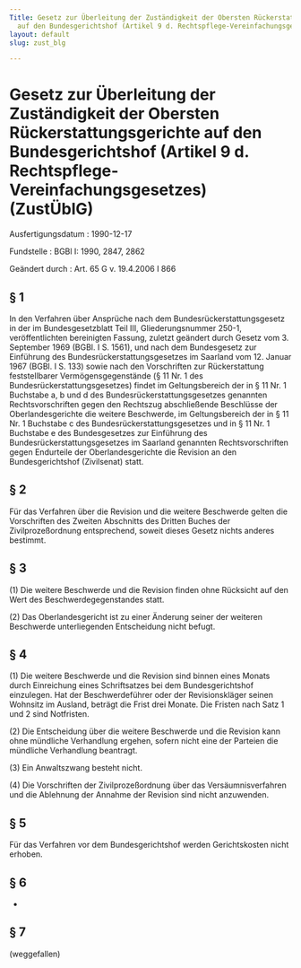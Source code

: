 ```yaml
---
Title: Gesetz zur Überleitung der Zuständigkeit der Obersten Rückerstattungsgerichte
  auf den Bundesgerichtshof (Artikel 9 d. Rechtspflege-Vereinfachungsgesetzes)
layout: default
slug: zust_blg

---
```


# Gesetz zur Überleitung der Zuständigkeit der Obersten Rückerstattungsgerichte auf den Bundesgerichtshof (Artikel 9 d. Rechtspflege-Vereinfachungsgesetzes) (ZustÜblG)

Ausfertigungsdatum
:   1990-12-17

Fundstelle
:   BGBl I: 1990, 2847, 2862

Geändert durch
:   Art. 65 G v. 19.4.2006 I 866


## § 1

In den Verfahren über Ansprüche nach dem Bundesrückerstattungsgesetz
in der im Bundesgesetzblatt Teil III, Gliederungsnummer 250-1,
veröffentlichten bereinigten Fassung, zuletzt geändert durch Gesetz
vom 3. September 1969 (BGBl. I S. 1561), und nach dem Bundesgesetz zur
Einführung des Bundesrückerstattungsgesetzes im Saarland vom 12.
Januar 1967 (BGBl. I S. 133) sowie nach den Vorschriften zur
Rückerstattung feststellbarer Vermögensgegenstände (§ 11 Nr. 1 des
Bundesrückerstattungsgesetzes) findet im Geltungsbereich der in § 11
Nr. 1 Buchstabe a, b und d des Bundesrückerstattungsgesetzes genannten
Rechtsvorschriften gegen den Rechtszug abschließende Beschlüsse der
Oberlandesgerichte die weitere Beschwerde, im Geltungsbereich der in §
11 Nr. 1 Buchstabe c des Bundesrückerstattungsgesetzes und in § 11 Nr.
1 Buchstabe e des Bundesgesetzes zur Einführung des
Bundesrückerstattungsgesetzes im Saarland genannten Rechtsvorschriften
gegen Endurteile der Oberlandesgerichte die Revision an den
Bundesgerichtshof (Zivilsenat) statt.


## § 2

Für das Verfahren über die Revision und die weitere Beschwerde gelten
die Vorschriften des Zweiten Abschnitts des Dritten Buches der
Zivilprozeßordnung entsprechend, soweit dieses Gesetz nichts anderes
bestimmt.


## § 3

(1) Die weitere Beschwerde und die Revision finden ohne Rücksicht auf
den Wert des Beschwerdegegenstandes statt.

(2) Das Oberlandesgericht ist zu einer Änderung seiner der weiteren
Beschwerde unterliegenden Entscheidung nicht befugt.


## § 4

(1) Die weitere Beschwerde und die Revision sind binnen eines Monats
durch Einreichung eines Schriftsatzes bei dem Bundesgerichtshof
einzulegen. Hat der Beschwerdeführer oder der Revisionskläger seinen
Wohnsitz im Ausland, beträgt die Frist drei Monate. Die Fristen nach
Satz 1 und 2 sind Notfristen.

(2) Die Entscheidung über die weitere Beschwerde und die Revision kann
ohne mündliche Verhandlung ergehen, sofern nicht eine der Parteien die
mündliche Verhandlung beantragt.

(3) Ein Anwaltszwang besteht nicht.

(4) Die Vorschriften der Zivilprozeßordnung über das
Versäumnisverfahren und die Ablehnung der Annahme der Revision sind
nicht anzuwenden.


## § 5

Für das Verfahren vor dem Bundesgerichtshof werden Gerichtskosten
nicht erhoben.


## § 6

-


## § 7

(weggefallen)

